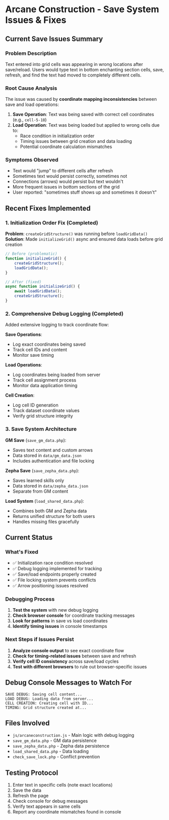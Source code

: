 # Arcane Construction - Save System Issues & Fixes

## Current Save Issues Summary

### Problem Description
Text entered into grid cells was appearing in wrong locations after save/reload. Users would type text in bottom enchanting section cells, save, refresh, and find the text had moved to completely different cells.

### Root Cause Analysis
The issue was caused by **coordinate mapping inconsistencies** between save and load operations:

1. **Save Operation**: Text was being saved with correct cell coordinates (e.g., `cell-5-18`)
2. **Load Operation**: Text was being loaded but applied to wrong cells due to:
   - Race condition in initialization order
   - Timing issues between grid creation and data loading
   - Potential coordinate calculation mismatches

### Symptoms Observed
- Text would "jump" to different cells after refresh
- Sometimes text would persist correctly, sometimes not
- Connections (arrows) would persist but text wouldn't
- More frequent issues in bottom sections of the grid
- User reported: "sometimes stuff shows up and sometimes it doesn't"

## Recent Fixes Implemented

### 1. Initialization Order Fix (Completed)
**Problem**: `createGridStructure()` was running before `loadGridData()`
**Solution**: Made `initializeGrid()` async and ensured data loads before grid creation

```javascript
// Before (problematic)
function initializeGrid() {
    createGridStructure();
    loadGridData();
}

// After (fixed)
async function initializeGrid() {
    await loadGridData();
    createGridStructure();
}
```

### 2. Comprehensive Debug Logging (Completed)
Added extensive logging to track coordinate flow:

**Save Operations**:
- Log exact coordinates being saved
- Track cell IDs and content
- Monitor save timing

**Load Operations**:
- Log coordinates being loaded from server
- Track cell assignment process
- Monitor data application timing

**Cell Creation**:
- Log cell ID generation
- Track dataset coordinate values
- Verify grid structure integrity

### 3. Save System Architecture

**GM Save** (`save_gm_data.php`):
- Saves text content and custom arrows
- Data stored in `data/gm_data.json`
- Includes authentication and file locking

**Zepha Save** (`save_zepha_data.php`):
- Saves learned skills only
- Data stored in `data/zepha_data.json`
- Separate from GM content

**Load System** (`load_shared_data.php`):
- Combines both GM and Zepha data
- Returns unified structure for both users
- Handles missing files gracefully

## Current Status

### What's Fixed
- ✅ Initialization race condition resolved
- ✅ Debug logging implemented for tracking
- ✅ Save/load endpoints properly created
- ✅ File locking system prevents conflicts
- ✅ Arrow positioning issues resolved

### Debugging Process
1. **Test the system** with new debug logging
2. **Check browser console** for coordinate tracking messages
3. **Look for patterns** in save vs load coordinates
4. **Identify timing issues** in console timestamps

### Next Steps if Issues Persist
1. **Analyze console output** to see exact coordinate flow
2. **Check for timing-related issues** between save and refresh
3. **Verify cell ID consistency** across save/load cycles
4. **Test with different browsers** to rule out browser-specific issues

## Debug Console Messages to Watch For

```
SAVE DEBUG: Saving cell content...
LOAD DEBUG: Loading data from server...
CELL CREATION: Creating cell with ID...
TIMING: Grid structure created at...
```

## Files Involved
- `js/arcaneconstruction.js` - Main logic with debug logging
- `save_gm_data.php` - GM data persistence
- `save_zepha_data.php` - Zepha data persistence  
- `load_shared_data.php` - Data loading
- `check_save_lock.php` - Conflict prevention

## Testing Protocol
1. Enter text in specific cells (note exact locations)
2. Save the data
3. Refresh the page
4. Check console for debug messages
5. Verify text appears in same cells
6. Report any coordinate mismatches found in console